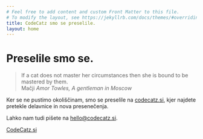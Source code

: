 ```yaml
---
# Feel free to add content and custom Front Matter to this file.
# To modify the layout, see https://jekyllrb.com/docs/themes/#overriding-theme-defaults
title: CodeCatz smo se preselile.
layout: home
---
```


<main role="main" class="inner cover">
  <h1 class="cover-heading">Preselile smo se.</h1>
  <p class="lead mt-3">
  	<blockquote class="mt-5 cat-quote blockquote text-center">If a cat does not master her circumstances then she is bound to be mastered by them.
  		<footer class="blockquote-footer">Mačji <cite title="Amor Towles">Amor Towles, A gentleman in Moscow</cite></footer></blockquote>
  	</p>
  	<p class="lead mt-5">Ker se ne pustimo okoliščinam, smo se preselile na <a href="https://codecatz.si">codecatz.si</a>, kjer najdete pretekle delavnice in nova presenečenja.</p>
  	<p>Lahko nam tudi pišete na <a href="mailto:hello@codecatz.si">hello@codecatz.si</a>.</p>

   <p class="lead mt-5">
    <a href="https://codecatz.si" class="btn btn-lg btn-secondary">CodeCatz.si</a>
  </p>
</main>

